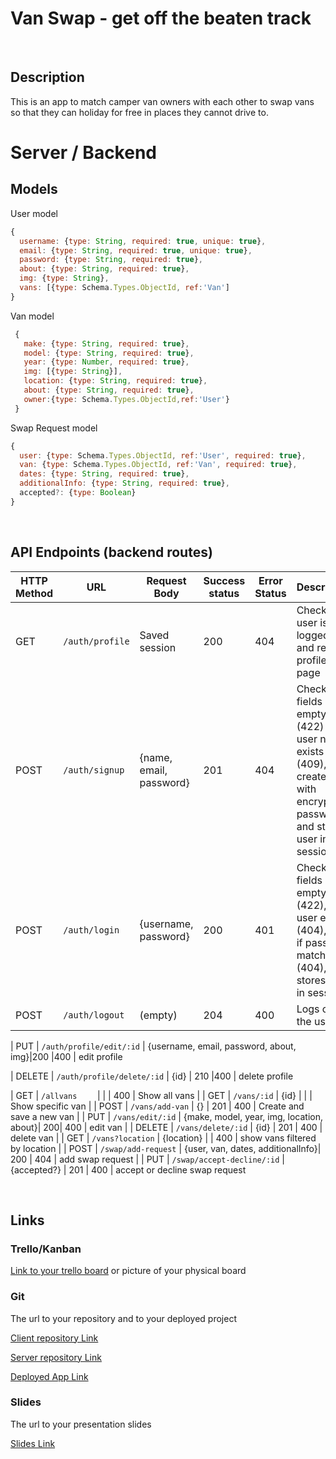 # Van Swap - get off the beaten track

<br>

## Description

This is an app to match camper van owners with each other to swap vans so that they can holiday for free in places they cannot drive to.


# Server / Backend


## Models

User model

```javascript
{
  username: {type: String, required: true, unique: true},
  email: {type: String, required: true, unique: true},
  password: {type: String, required: true},
  about: {type: String, required: true},
  img: {type: String},
  vans: [{type: Schema.Types.ObjectId, ref:'Van']
}
```



Van model

```javascript
 {
   make: {type: String, required: true},
   model: {type: String, required: true},
   year: {type: Number, required: true},
   img: [{type: String}],
   location: {type: String, required: true},
   about: {type: String, required: true},
   owner:{type: Schema.Types.ObjectId,ref:'User'}
 }
```



Swap Request model

```javascript
{
  user: {type: Schema.Types.ObjectId, ref:'User', required: true},
  van: {type: Schema.Types.ObjectId, ref:'Van', required: true},
  dates: {type: String, required: true},
  additionalInfo: {type: String, required: true},
  accepted?: {type: Boolean}
}
```

<br>


## API Endpoints (backend routes)

| HTTP Method | URL                         | Request Body                 | Success status | Error Status | Description                                                  |
| ----------- | --------------------------- | ---------------------------- | -------------- | ------------ | ------------------------------------------------------------ |
| GET         | `/auth/profile    `           | Saved session                | 200            | 404          | Check if user is logged in and return profile page           |
| POST        | `/auth/signup`                | {name, email, password}      | 201            | 404          | Checks if fields not empty (422) and user not exists (409), then create user with encrypted password, and store user in session |
| POST        | `/auth/login`                 | {username, password}         | 200            | 401          | Checks if fields not empty (422), if user exists (404), and if password matches (404), then stores user in session |
| POST        | `/auth/logout`                | (empty)                      | 204            | 400          | Logs out the user  

| PUT         | `/auth/profile/edit/:id`      | {username, email, password, about, img}|200   |400           | edit profile

| DELETE      | `/auth/profile/delete/:id`    | {id}                         | 210            |400           | delete profile

| GET         | `/allvans    `                |                              |                | 400          | Show all vans                                        |
| GET         | `/vans/:id`                   | {id}                         |                |              | Show specific van                                     |
| POST        | `/vans/add-van`               | {}                           | 201            | 400          | Create and save a new van                             |
| PUT         | `/vans/edit/:id`              | {make, model, year, img, location, about}| 200| 400          | edit van                                              |
| DELETE      | `/vans/delete/:id`            | {id}                         | 201            | 400          | delete van                                            |
| GET         | `/vans?location`              |  {location}                  |                | 400          | show vans filtered by location                                                    |
| POST        | `/swap/add-request`           | {user, van, dates, additionalInfo}| 200       | 404          | add swap request                                                   |
| PUT         | `/swap/accept-decline/:id`    | {accepted?}                  | 201            | 400          | accept or decline swap request                       

<br>


## Links

### Trello/Kanban

[Link to your trello board](https://trello.com/b/PBqtkUFX/curasan) 
or picture of your physical board

### Git

The url to your repository and to your deployed project

[Client repository Link](https://github.com/lynn-w-b/van-swap-front-end)

[Server repository Link](https://github.com/lynn-w-b/van-swap-back-end)

[Deployed App Link](http://heroku.com)

### Slides

The url to your presentation slides

[Slides Link](http://slides.com)







